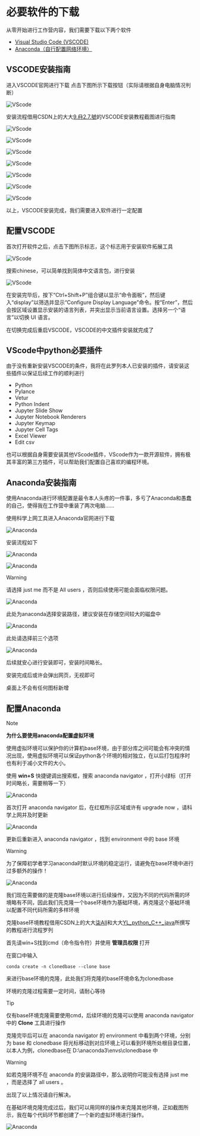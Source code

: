 # 必要软件的下载

从零开始进行工作营内容，我们需要下载以下两个软件

- [Visual Studio Code (VSCODE)](https://code.visualstudio.com/)
- [Anaconda（自行配置网络环境）](https://www.anaconda.com/)

## VSCODE安装指南

进入VSCODE官网进行下载
点击下图所示下载按钮（实际请根据自身电脑情况判断）

![VScode](pics/001VSCODE.png)

安装流程借用CSDN上的大大[9.冄2.7.號](https://blog.csdn.net/weixin_44950987/article/details/128129613)的VSCODE安装教程截图进行指南

![VScode](pics/002VSCODE.png)

![VScode](pics/003VSCODE.png)

![VScode](pics/004VSCODE.png)

![VScode](pics/005VSCODE.png)

![VScode](pics/006VSCODE.png)

![VScode](pics/007VSCODE.png)

![VScode](pics/008VSCODE.png)

以上，VSCODE安装完成，我们需要进入软件进行一定配置

## 配置VSCODE

首次打开软件之后，点击下图所示标志，这个标志用于安装软件拓展工具

![VScode](pics/009VSCODE.png)

搜索chinese，可以简单找到简体中文语言包，进行安装

![VScode](pics/010VSCODE.png)

在安装完毕后，按下“Ctrl+Shift+P”组合键以显示“命令面板”，然后键入“display”以筛选并显示“Configure Display Language”命令。按“Enter”，然后会按区域设置显示安装的语言列表，并突出显示当前语言设置。选择另一个“语言”以切换 UI 语言。

在切换完成后重启VSCODE，VSCODE的中文插件安装就完成了

## VScode中python必要插件

由于没有重新安装VSCODE的条件，我将在此罗列本人已安装的插件，请安装这些插件以保证后续工作的顺利进行

- Python
- Pylance
- Vetur
- Python Indent
- Jupyter Slide Show
- Jupyter Notebook Renderers
- Jupyter Keymap
- Jupyter Cell Tags
- Excel Viewer
- Edit csv

也可以根据自身需要安装其他VScode插件，VScode作为一款开源软件，拥有极其丰富的第三方插件，可以帮助我们配置自己喜欢的编程环境。

## Anaconda安装指南

使用Anaconda进行环境配置是最令本人头疼的一件事，多亏了Anaconda和愚蠢的自己，使得我在工作营中重装了两次电脑......

使用科学上网工具进入Anaconda官网进行下载

![Anaconda](pics/011CONDA.png)

安装流程如下

![Anaconda](pics/012CONDA.png)

![Anaconda](pics/013CONDA.png)

> [!WARNING]
> 请选择 just me 而不是 All users ，否则后续使用可能会面临权限问题。

![Anaconda](pics/014CONDA.png)

此处为anaconda选择安装路径，建议安装在存储空间较大的磁盘中

![Anaconda](pics/015CONDA.png)

此处请选择前三个选项

![Anaconda](pics/016CONDA.png)

后续就安心进行安装即可，安装时间略长。

安装完成后或许会弹出网页，无视即可

桌面上不会有任何图标新增

## 配置Anaconda

> [!NOTE]
> **为什么要使用anaconda配置虚拟环境**
>
> 使用虚拟环境可以保护你的计算机base环境，由于部分库之间可能会有冲突的情况出现，使用虚拟环境可以保证python各个环境的相对独立，在以后打包程序时也有利于减小文件的大小。

使用 **win+S** 快捷键调出搜索框，搜索 anaconda navigator ，打开小绿标（打开时间略长，需要稍等一下）

![Anaconda](pics/017CONDA.png)

首次打开 anaconda navigator 后，在红框所示区域或许有 upgrade now ，请科学上网并及时更新

![Anaconda](pics/018CONDA.png)

更新后重新进入 anaconda navigator ，找到 environment 中的 base 环境
> [!WARNING]
> 为了保障初学者学习anaconda时默认环境的稳定运行，请避免在base环境中进行过多额外的操作！

![Anaconda](pics/019CONDA.png)

我们现在需要做的是克隆base环境以进行后续操作，又因为不同的代码所需的环境略有不同，因此我们先克隆一个base环境作为基础环境，再克隆这个基础环境以配置不同代码所需的多样环境

克隆base环境教程借用CSDN上的大大[柒AII](https://blog.csdn.net/qq_41656402/article/details/131015711)和大大[YL_python_C++_java](https://blog.csdn.net/java_pythons/article/details/121827433)所撰写的教程进行流程罗列

首先请win+S找到cmd（命令指令符）并使用 **管理员权限** 打开

在窗口中输入

``` CMD
conda create -n clonedbase --clone base
```

来进行base环境的克隆，此处我们将克隆的base环境命名为clonedbase

环境的克隆过程需要一定时间，请耐心等待

> [!TIP]
> 仅有base环境克隆需要使用cmd，后续环境的克隆可以使用 anaconda navigator 中的 **Clone** 工具进行操作

克隆完毕后可以在 anaconda navigator 的 environment 中看到两个环境，分别为 base 和 clonedbase
将光标移动到对应环境上可以看到环境所处根目录位置，以本人为例，clonedbase在 D:\anaconda3\envs\clonedbase 中

> [!WARNING]
> 如若克隆环境不在 anaconda 的安装路径中，那么说明你可能没有选择 just me ，而是选择了 all users 。
>
> 出现了以上情况请自行解决。

在基础环境克隆完成过后，我们可以用同样的操作来克隆其他环境，正如截图所示，我在每个代码环节都创建了一个新的虚拟环境进行操作。

![Anaconda](pics/020CONDA.png)
